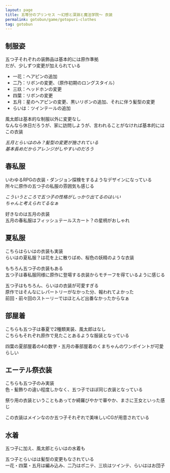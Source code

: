 ```yaml
---
layout: page
title: 五等分のプリンセス ～幻想と深淵と魔法学院～ 衣装
permalink: gotobun/game/gotopuri-clothes
tag: gotobun
---
```


## 制服姿

五つ子それぞれの装飾品は基本的には原作準拠  
だが、少しずつ変更が加えられている  

- 一花：ヘアピンの追加
- 二乃：リボンの変更、（原作初期のロングスタイル）
- 三玖：ヘッドホンの変更
- 四葉：リボンの変更
- 五月：星のヘアピンの変更、黒いリボンの追加、それに伴う髪型の変更
- らいは：ツインテールの追加

風太郎は基本的な制服以外に変更なし  
なんなら休日だろうが、家に訪問しようが、言われることがなければ基本的にはこの衣装

*五月とらいはのみ？髪型の変更が施されている  
基本長めだからアレンジがしやすいのだろう*

## 春私服

いわゆるRPGの衣装・ダンジョン探検をするようなデザインになっている  
所々に原作の五つ子の私服の雰囲気も感じる

*こういうところで五つ子の性格がしっかり出てるのはいい  
ちゃんと考えられてるなぁ*

好きなのは五月の衣装  
五月の春私服はフィッシュテールスカート？の星柄がおしゃれ

## 夏私服

こちらはらいはの衣装も実装  
らいはの夏私服？は花を上に散りばめ、桜色の妖精のような衣装  

もちろん五つ子の衣装もある  
五つ子は春私服同様に原作に登場する衣装からモチーフを得ているように感じる

五つ子はもちろん、らいはの衣装が可愛すぎる  
原作ではそんなにレパートリーがなかった分、報われてよかった  
前回・前々回のストーリーではほとんど出番なかったからなぁ

## 部屋着

こちらも五つ子は春夏で2種類実装、風太郎はなし  
こちらもそれぞれ原作で見たことあるような服装となっている

四葉の夏部屋着の4の数字・五月の春部屋着のくまちゃんのワンポイントが可愛らしい

## エーテル祭衣装

こちらも五つ子のみ実装  
色・髪飾りの違い程度しかなく、五つ子でほぼ同じ衣装となっている  

祭り用の衣装ということもあってか綺羅びやかで華やか、まさに王女といった感じ

この衣装はメインなのか五つ子それぞれで美味しいCGが用意されている

## 水着

五つ子に加え、風太郎とらいはの水着も  

五つ子とらいはは髪型の変更もなされている  
一花・四葉・五月は編み込み、二乃はポニテ、三玖はツインテ、らいははお団子  
